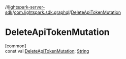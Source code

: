 //[lightspark-server-sdk](../../index.md)/[com.lightspark.sdk.graphql](index.md)/[DeleteApiTokenMutation](-delete-api-token-mutation.md)

# DeleteApiTokenMutation

[common]\
const val [DeleteApiTokenMutation](-delete-api-token-mutation.md): [String](https://kotlinlang.org/api/latest/jvm/stdlib/kotlin/-string/index.html)
